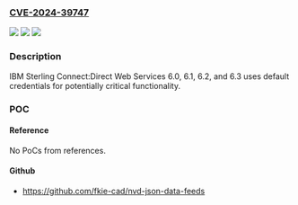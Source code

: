 ### [CVE-2024-39747](https://cve.mitre.org/cgi-bin/cvename.cgi?name=CVE-2024-39747)
![](https://img.shields.io/static/v1?label=Product&message=Sterling%20Connect%3ADirect%20Web%20Services&color=blue)
![](https://img.shields.io/static/v1?label=Version&message=%3D%206.0%2C%206.1%2C%206.2%2C%206.3%20&color=brighgreen)
![](https://img.shields.io/static/v1?label=Vulnerability&message=CWE-1392%3A%20Use%20of%20Default%20Credentials&color=brighgreen)

### Description

IBM Sterling Connect:Direct Web Services 6.0, 6.1, 6.2, and 6.3 uses default credentials for potentially critical functionality.

### POC

#### Reference
No PoCs from references.

#### Github
- https://github.com/fkie-cad/nvd-json-data-feeds

